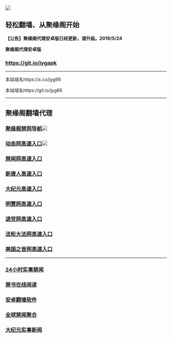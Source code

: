 ![](https://raw.githubusercontent.com/hao369/a/master/j.jpg)



## 轻松翻墙、从聚缘阁开始



**【公告】聚缘阁代理安卓版已经更新，请升级。2019/5/24**

 
**聚缘阁代理安卓版**
### https://git.io/jygapk  

***

本站域名https://x.co/jyg66 

本站域名https://git.io/jyg66



***




## 聚缘阁翻墙代理 

### [聚缘阁禁网导航](http://343yes4ge.cd.cyberia.com.ar/dh)![](https://raw.githubusercontent.com/hao369/a/master/tj.gif)

### [动态网高速入口](http://3453ee4s.cd.cyberia.com.ar/6/2587/520)![](https://raw.githubusercontent.com/hao369/a/master/jygdl.gif)



### [禁闻网高速入口](http://uee.me/cQVSN)

### [新唐人高速入口](http://343e4.cd.cyberia.com.ar/6/454232/5)

### [大纪元高速入口](http://fg1we4w.cd.cyberia.com.ar/6/454232/7)

### [明慧网高速入口](http://3r7e4w.cd.cyberia.com.ar/6/454232/3)

### [退党网高速入口](http://332e4.cd.cyberia.com.ars/6/454232/8)

### [法轮大法网高速入口](http://34674ew.cd.cyberia.com.ar/6/5232/15)

### [美国之音网高速入口](http://331ew4y.cd.cyberia.com.ar/6/5232/18)




***






### [24小时实事禁闻](https://git.io/fj3Go)

### [禁书在线阅读](https://github.com/txyzum203/djy/blob/master/gb/9p.md?flntdtv#1)


### [安卓翻墙软件](https://git.io/afq)

### [全球禁闻聚合](https://github.com/gfw-breaker/banned-news1/blob/master/README.md)

### [大纪元实事新闻](https://git.io/fjmgE)






